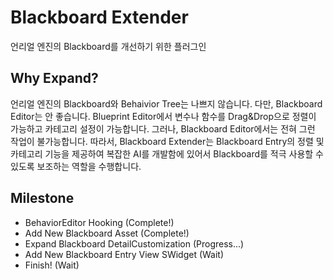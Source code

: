 # Blackboard Extender
언리얼 엔진의 Blackboard를 개선하기 위한 플러그인

## Why Expand?
언리얼 엔진의 Blackboard와 Behaivior Tree는 나쁘지 않습니다. 다만, Blackboard Editor는 안 좋습니다.
Blueprint Editor에서 변수나 함수를 Drag&Drop으로 정렬이 가능하고 카테고리 설정이 가능합니다.
그러나, Blackboard Editor에서는 전혀 그런 작업이 불가능합니다.
따라서, Blackboard Extender는 Blackboard Entry의 정렬 및 카테고리 기능을 제공하여
복잡한 AI를 개발함에 있어서 Blackboard를 적극 사용할 수 있도록 보조하는 역할을 수행합니다.

## Milestone
- BehaviorEditor Hooking (Complete!)
- Add New Blackboard Asset (Complete!)
- Expand Blackboard DetailCustomization (Progress...)
- Add New Blackboard Entry View SWidget (Wait)
- Finish! (Wait)
